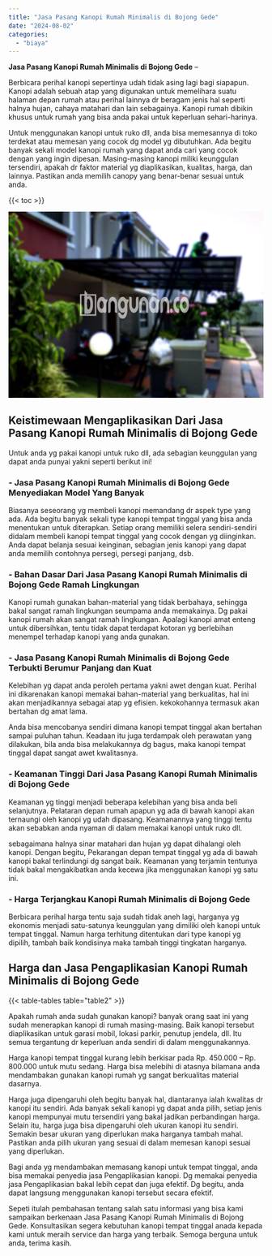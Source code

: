 ```yaml
---
title: "Jasa Pasang Kanopi Rumah Minimalis di Bojong Gede"
date: "2024-08-02"
categories: 
  - "biaya"
---
```


**Jasa Pasang Kanopi Rumah Minimalis di Bojong Gede** –

Berbicara perihal kanopi sepertinya udah tidak asing lagi bagi siapapun. Kanopi adalah sebuah atap yang digunakan untuk memelihara suatu halaman depan rumah atau perihal lainnya dr beragam jenis hal seperti halnya hujan, cahaya matahari dan lain sebagainya. Kanopi rumah dibikin khusus untuk rumah yang bisa anda pakai untuk keperluan sehari-harinya.

Untuk menggunakan kanopi untuk ruko dll, anda bisa memesannya di toko terdekat atau memesan yang cocok dg model yg dibutuhkan. Ada begitu banyak sekali model kanopi rumah yang dapat anda cari yang cocok dengan yang ingin dipesan. Masing-masing kanopi miliki keunggulan tersendiri, apakah dr faktor material yg diaplikasikan, kualitas, harga, dan lainnya. Pastikan anda memilih canopy yang benar-benar sesuai untuk anda.

{{< toc >}}

![Jasa Pasang Kanopi Rumah Minimalis di Bojong Gede](/images/harga-kanopi-minimalis-47.png)

## Keistimewaan Mengaplikasikan Dari Jasa Pasang Kanopi Rumah Minimalis di Bojong Gede

Untuk anda yg pakai kanopi untuk ruko dll, ada sebagian keunggulan yang dapat anda punyai yakni seperti berikut ini!

### \- Jasa Pasang Kanopi Rumah Minimalis di Bojong Gede Menyediakan Model Yang Banyak

Biasanya seseorang yg membeli kanopi memandang dr aspek type yang ada. Ada begitu banyak sekali type kanopi tempat tinggal yang bisa anda menentukan untuk diterapkan. Setiap orang memiliki selera sendiri-sendiri didalam membeli kanopi tempat tinggal yang cocok dengan yg diinginkan. Anda dapat belanja sesuai keinginan, sebagian jenis kanopi yang dapat anda memilih contohnya persegi, persegi panjang, dsb.

### \- Bahan Dasar Dari Jasa Pasang Kanopi Rumah Minimalis di Bojong Gede Ramah Lingkungan

Kanopi rumah gunakan bahan-material yang tidak berbahaya, sehingga bakal sangat ramah lingkungan seumpama anda memakainya. Dg pakai kanopi rumah akan sangat ramah lingkungan. Apalagi kanopi amat enteng untuk dibersihkan, tentu tidak dapat terdapat kotoran yg berlebihan menempel terhadap kanopi yang anda gunakan.

### \- Jasa Pasang Kanopi Rumah Minimalis di Bojong Gede Terbukti Berumur Panjang dan Kuat

Kelebihan yg dapat anda peroleh pertama yakni awet dengan kuat. Perihal ini dikarenakan kanopi memakai bahan-material yang berkualitas, hal ini akan menjadikannya sebagai atap yg efisien. kekokohannya termasuk akan bertahan dg amat lama.

Anda bisa mencobanya sendiri dimana kanopi tempat tinggal akan bertahan sampai puluhan tahun. Keadaan itu juga terdampak oleh perawatan yang dilakukan, bila anda bisa melakukannya dg bagus, maka kanopi tempat tinggal dapat sangat awet kwalitasnya.

### \- Keamanan Tinggi Dari Jasa Pasang Kanopi Rumah Minimalis di Bojong Gede

Keamanan yg tinggi menjadi beberapa kelebihan yang bisa anda beli selanjutnya. Pelataran depan rumah apapun yg ada di bawah kanopi akan ternaungi oleh kanopi yg udah dipasang. Keamanannya yang tinggi tentu akan sebabkan anda nyaman di dalam memakai kanopi untuk ruko dll.

sebagaimana halnya sinar matahari dan hujan yg dapat dihalangi oleh kanopi. Dengan begitu, Pekarangan depan tempat tinggal yg ada di bawah kanopi bakal terlindungi dg sangat baik. Keamanan yang terjamin tentunya tidak bakal mengakibatkan anda kecewa jika menggunakan kanopi yg satu ini.

### \- Harga Terjangkau Kanopi Rumah Minimalis di Bojong Gede

Berbicara perihal harga tentu saja sudah tidak aneh lagi, harganya yg ekonomis menjadi satu-satunya keunggulan yang dimiliki oleh kanopi untuk tempat tinggal. Namun harga terhitung ditentukan dari type kanopi yg dipilih, tambah baik kondisinya maka tambah tinggi tingkatan harganya.

## Harga dan Jasa Pengaplikasian Kanopi Rumah Minimalis di Bojong Gede

{{< table-tables table="table2" >}}

Apakah rumah anda sudah gunakan kanopi? banyak orang saat ini yang sudah menerapkan kanopi di rumah masing-masing. Baik kanopi tersebut diaplikasikan untuk garasi mobil, lokasi parkir, penutup jendela, dll. Itu semua tergantung dr keperluan anda sendiri di dalam menggunakannya.

Harga kanopi tempat tinggal kurang lebih berkisar pada Rp. 450.000 – Rp. 800.000 untuk mutu sedang. Harga bisa melebihi di atasnya bilamana anda mendambakan gunakan kanopi rumah yg sangat berkualitas material dasarnya.

Harga juga dipengaruhi oleh begitu banyak hal, diantaranya ialah kwalitas dr kanopi itu sendiri. Ada banyak sekali kanopi yg dapat anda pilih, setiap jenis kanopi mempunyai mutu tersendiri yang bakal jadikan perbandingan harga. Selain itu, harga juga bisa dipengaruhi oleh ukuran kanopi itu sendiri. Semakin besar ukuran yang diperlukan maka harganya tambah mahal. Pastikan anda pilih ukuran yang sesuai di dalam memesan kanopi sesuai yang diperlukan.

Bagi anda yg mendambakan memasang kanopi untuk tempat tinggal, anda bisa memakai penyedia jasa Pengaplikasian kanopi. Dg memakai penyedia jasa Pengaplikasian bakal lebih cepat dan juga efektif. Dg begitu, anda dapat langsung menggunakan kanopi tersebut secara efektif.

Sepeti itulah pembahasan tentang salah satu informasi yang bisa kami sampaikan berkenaan Jasa Pasang Kanopi Rumah Minimalis di Bojong Gede. Konsultasikan segera kebutuhan kanopi tempat tinggal anada kepada kami untuk meraih service dan harga yang terbaik. Semoga berguna untuk anda, terima kasih.
